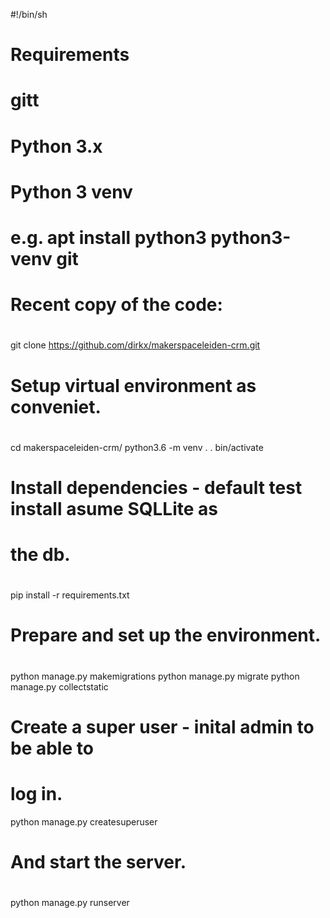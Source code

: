 #!/bin/sh
#
# Requirements
# gitt
# Python 3.x
# Python 3 venv
# 
# e.g. apt install python3 python3-venv git

# Recent copy of the code:
#
git clone https://github.com/dirkx/makerspaceleiden-crm.git

# Setup virtual environment as conveniet.
#
cd makerspaceleiden-crm/
python3.6 -m venv .
 . bin/activate

# Install dependencies - default test install asume SQLLite as
# the db.
#
pip install -r requirements.txt 

# Prepare and set up the environment.
#
python manage.py makemigrations
python manage.py migrate
python manage.py collectstatic

# Create a super user - inital admin to be able to 
# log in.
python manage.py createsuperuser

# And start the server.
#
python manage.py runserver 

